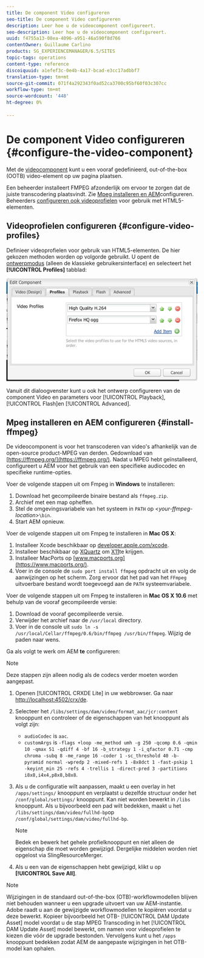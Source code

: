 ```yaml
---
title: De component Video configureren
seo-title: De component Video configureren
description: Leer hoe u de videocomponent configureert.
seo-description: Leer hoe u de videocomponent configureert.
uuid: f4755a13-08ea-4096-a951-46a590f8d766
contentOwner: Guillaume Carlino
products: SG_EXPERIENCEMANAGER/6.5/SITES
topic-tags: operations
content-type: reference
discoiquuid: a1efef3c-0e4b-4a17-bcad-e3cc17adbbf7
translation-type: tm+mt
source-git-commit: 071f4a292343f0ad52ca3700c95bf60f03c307cc
workflow-type: tm+mt
source-wordcount: '448'
ht-degree: 0%

---
```



# De component Video configureren {#configure-the-video-component}

Met de [videocomponent](/help/sites-authoring/default-components-foundation.md#video) kunt u een vooraf gedefinieerd, out-of-the-box (OOTB) video-element op uw pagina plaatsen.

Een beheerder installeert FMPEG afzonderlijk om ervoor te zorgen dat de juiste transcodering plaatsvindt. Zie [Mpeg installeren en AEM](#install-ffmpeg)configureren. Beheerders [configureren ook videoprofielen](#configure-video-profiles) voor gebruik met HTML5-elementen.

## Videoprofielen configureren {#configure-video-profiles}

Definieer videoprofielen voor gebruik van HTML5-elementen. De hier gekozen methoden worden op volgorde gebruikt. U opent de [ontwerpmodus](/help/sites-authoring/default-components-designmode.md) (alleen de klassieke gebruikersinterface) en selecteert het **[!UICONTROL Profiles]** tabblad:

![chlimage_1-317](assets/chlimage_1-317.png)

Vanuit dit dialoogvenster kunt u ook het ontwerp configureren van de component Video en parameters voor [!UICONTROL Playback], [!UICONTROL Flash]en [!UICONTROL Advanced].

## Mpeg installeren en AEM configureren {#install-ffmpeg}

De videocomponent is voor het transcoderen van video&#39;s afhankelijk van de open-source product-MPEG van derden. Gedownload van [https://ffmpeg.org/](https://ffmpeg.org/). Nadat u MPEG hebt geïnstalleerd, configureert u AEM voor het gebruik van een specifieke audiocodec en specifieke runtime-opties.

Voer de volgende stappen uit om Fmpeg in **Windows** te installeren:

1. Download het gecompileerde binaire bestand als `ffmpeg.zip`.
1. Archief met een map opheffen.
1. Stel de omgevingsvariabele van het systeem in `PATH` op &lt;*your-ffmpeg-location*>`\bin`.
1. Start AEM opnieuw.

Voer de volgende stappen uit om Fmpeg te installeren in **Mac OS X**:

1. Installeer Xcode beschikbaar op [developer.apple.com/xcode](hhttps://developer.apple.com/xcode/).
1. Installeer beschikbaar op [XQuartz](https://www.xquartz.org) om [X11](https://support.apple.com/en-us/HT201341)te krijgen.
1. Installeer MacPorts op [www.macports.org](https://www.macports.org/).
1. Voer in de console de `sudo port install ffmpeg` opdracht uit en volg de aanwijzingen op het scherm. Zorg ervoor dat het pad van het `FFmpeg` uitvoerbare bestand wordt toegevoegd aan de `PATH` systeemvariabele.

Voer de volgende stappen uit om Fmpeg te installeren in **Mac OS X 10.6** met behulp van de vooraf gecompileerde versie:

1. Download de vooraf gecompileerde versie.
1. Verwijder het archief naar de `/usr/local` directory.
1. Voer in de console uit `sudo ln -s /usr/local/Cellar/ffmpeg/0.6/bin/ffmpeg /usr/bin/ffmpeg`. Wijzig de paden naar wens.

Ga als volgt te werk om AEM **te** configureren:

>[!NOTE]
>
>Deze stappen zijn alleen nodig als de codecs verder moeten worden aangepast.

1. Openen [!UICONTROL CRXDE Lite] in uw webbrowser. Ga naar [http://localhost:4502/crx/de](http://localhost:4502/crx/de).
2. Selecteer het `/libs/settings/dam/video/format_aac/jcr:content` knooppunt en controleer of de eigenschappen van het knooppunt als volgt zijn:

   * `audioCodec` is `aac`.
   * `customArgs` is `-flags +loop -me_method umh -g 250 -qcomp 0.6 -qmin 10 -qmax 51 -qdiff 4 -bf 16 -b_strategy 1 -i_qfactor 0.71 -cmp chroma -subq 8 -me_range 16 -coder 1 -sc_threshold 40 -b-pyramid normal -wpredp 2 -mixed-refs 1 -8x8dct 1 -fast-pskip 1 -keyint_min 25 -refs 4 -trellis 1 -direct-pred 3 -partitions i8x8,i4x4,p8x8,b8x8`.

3. Als u de configuratie wilt aanpassen, maakt u een overlay in het `/apps/settings/` knooppunt en verplaatst u dezelfde structuur onder het `/conf/global/settings/` knooppunt. Kan niet worden bewerkt in `/libs` knooppunt. Als u bijvoorbeeld een pad wilt bedekken, maakt u het `/libs/settings/dam/video/fullhd-bp`op `/conf/global/settings/dam/video/fullhd-bp`.

   >[!NOTE]
   >
   >Bedek en bewerk het gehele profielknooppunt en niet alleen de eigenschap die moet worden gewijzigd. Dergelijke middelen worden niet opgelost via SlingResourceMerger.

4. Als u een van de eigenschappen hebt gewijzigd, klikt u op **[!UICONTROL Save All]**.

>[!NOTE]
>
>Wijzigingen in de standaard out-of-the-box (OTB)-workflowmodellen blijven niet behouden wanneer u een upgrade uitvoert van uw AEM-instantie. Adobe raadt u aan de gewijzigde workflowmodellen te kopiëren voordat u deze bewerkt. Kopieer bijvoorbeeld het OTB- [!UICONTROL DAM Update Asset] model voordat u de stap MPEG Transcoding in het [!UICONTROL DAM Update Asset] model bewerkt, om namen voor videoprofielen te kiezen die vóór de upgrade bestonden. Vervolgens kunt u het `/apps` knooppunt bedekken zodat AEM de aangepaste wijzigingen in het OTB-model kan ophalen.
